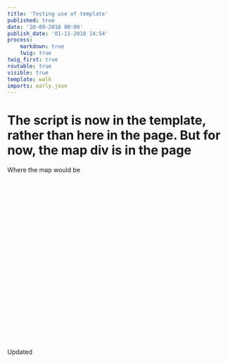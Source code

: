 ```yaml
---
title: 'Testing use of template'
published: true
date: '20-09-2018 00:00'
publish_date: '01-11-2018 14:54'
process:
    markdown: true
    twig: true
twig_first: true
routable: true
visible: true
template: walk
imports: early.json
---
```


The script is now in the template, rather than here in the page. But for now, the map div is in the page
===
<div id="mapid" style="width: 100%; height: 400px;">Where the map would be</div>

Updated
